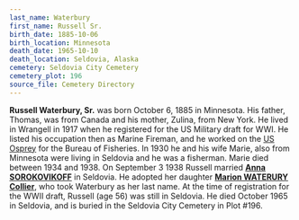 ```yaml
---
last_name: Waterbury
first_name: Russell Sr.
birth_date: 1885-10-06
birth_location: Minnesota
death_date: 1965-10-10
death_location: Seldovia, Alaska
cemetery: Seldovia City Cemetery
cemetery_plot: 196
source_file: Cemetery Directory
---
```

**Russell Waterbury, Sr.** was born October 6, 1885 in Minnesota. His father, Thomas, was from Canada and his mother, Zulina, from New York.   He lived in Wrangell in 1917 when he registered for the US Military draft for WWI. He listed his occupation then as Marine Fireman, and he worked on the [US Osprey](../_boats/US_Osprey.md) for the Bureau of Fisheries. In 1930 he and his wife Marie, also from Minnesota were living in Seldovia and he was a fisherman. Marie died between 1934 and 1938.  On September 3 1938 Russell married [**Anna SOROKOVIKOFF**](Waterbury_Anna_Sorokovikoff.md) in Seldovia. He adopted her daughter [**Marion WATERURY Collier**](./Collier_Marion_Waterbury.md), who took Waterbury as her last name.  At the time of registration for the WWII draft, Russell (age 56) was still in Seldovia. He died October 1965 in Seldovia, and is buried in the Seldovia City Cemetery in Plot #196.  


